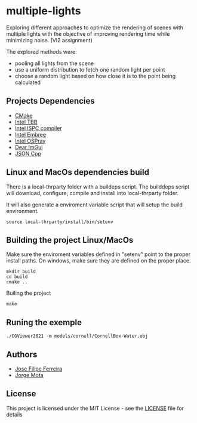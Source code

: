 # multiple-lights

Exploring different approaches to optimize the rendering of scenes with multiple lights
with the objective of improving rendering time while minimizing noise. (VI2 assignment)

The explored methods were:
* pooling all lights from the scene
* use a uniform distribution to fetch one random light per point
* choose a random light based on how close it is to the point being calculated

## Projects Dependencies

+ [CMake](https://cmake.org/)
+ [Intel TBB](https://software.intel.com/content/www/us/en/develop/tools/threading-building-blocks.html)
+ [Intel ISPC compiler](https://ispc.github.io/)
+ [Intel Embree](https://www.embree.org/)
+ [Intel OSPray](https://www.ospray.org/)
+ [Dear ImGui](https://github.com/ocornut/imgui)
+ [JSON Cpp](https://github.com/open-source-parsers/jsoncpp)

## Linux and MacOs dependencies build

There is a local-thrparty folder with a buildeps script. The builddeps script will download, configure, compile and install into local-thrparty folder.

It will also generate a enviroment variable script that will setup the build environment.
```
source local-thrparty/install/bin/setenv
```

## Building the project Linux/MacOs

Make sure the enviroment variables defined in "setenv" point to the proper install paths. On windows, make sure they are defined on the proper place.

```
mkdir build
cd build
cmake ..
```

Builing the project
```
make
```

## Runing the exemple
```
./CGViewer2021 -m models/cornell/CornellBox-Water.obj
```

## Authors
* [Jose Filipe Ferreira](https://github.com/JoseFilipeFerreira)
* [Jorge Mota](https://github.com/K1llByte)

## License

This project is licensed under the MIT License - see the [LICENSE](LICENSE) file
for details
